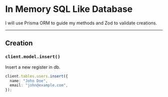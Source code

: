 # In Memory SQL Like Database

I will use Prisma ORM to guide my methods and Zod to validate creations.

---

## Creation

### `client.model.insert()`

Insert a new register in db.

```ts
client.tables.users.insert({
  name: "John Doe",
  email: "john@example.com",
});
```
